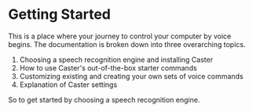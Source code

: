 #  Getting Started

This is a place where your journey to control your computer by voice begins. The documentation is broken down into three overarching topics. 

1. Choosing a speech recognition engine and installing Caster
2. How to use Caster's out-of-the-box starter commands 
3. Customizing existing and creating your own sets of voice commands
4. Explanation of Caster settings

So to get started by choosing a speech recognition engine.